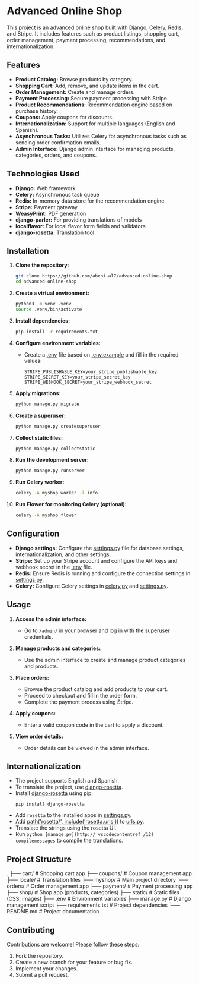 # Advanced Online Shop

This project is an advanced online shop built with Django, Celery, Redis, and Stripe. It includes features such as product listings, shopping cart, order management, payment processing, recommendations, and internationalization.

## Features

-   **Product Catalog:** Browse products by category.
-   **Shopping Cart:** Add, remove, and update items in the cart.
-   **Order Management:** Create and manage orders.
-   **Payment Processing:** Secure payment processing with Stripe.
-   **Product Recommendations:** Recommendation engine based on purchase history.
-   **Coupons:** Apply coupons for discounts.
-   **Internationalization:** Support for multiple languages (English and Spanish).
-   **Asynchronous Tasks:** Utilizes Celery for asynchronous tasks such as sending order confirmation emails.
-   **Admin Interface:** Django admin interface for managing products, categories, orders, and coupons.

## Technologies Used

-   **Django:** Web framework
-   **Celery:** Asynchronous task queue
-   **Redis:** In-memory data store for the recommendation engine
-   **Stripe:** Payment gateway
-   **WeasyPrint:** PDF generation
-   **django-parler:** For providing translations of models
-   **localflavor:** For local flavor form fields and validators
-   **django-rosetta:** Translation tool

## Installation

1.  **Clone the repository:**

    ```bash
    git clone https://github.com/abeni-al7/advanced-online-shop
    cd advanced-online-shop
    ```

2.  **Create a virtual environment:**

    ```bash
    python3 -m venv .venv
    source .venv/bin/activate
    ```

3.  **Install dependencies:**

    ```bash
    pip install -r requirements.txt
    ```

4.  **Configure environment variables:**

    -   Create a [.env](http://_vscodecontentref_/0) file based on [.env.example](http://_vscodecontentref_/1) and fill in the required values:

        ```
        STRIPE_PUBLISHABLE_KEY=your_stripe_publishable_key
        STRIPE_SECRET_KEY=your_stripe_secret_key
        STRIPE_WEBHOOK_SECRET=your_stripe_webhook_secret
        ```

5.  **Apply migrations:**

    ```bash
    python manage.py migrate
    ```

6.  **Create a superuser:**

    ```bash
    python manage.py createsuperuser
    ```

7.  **Collect static files:**

    ```bash
    python manage.py collectstatic
    ```

8.  **Run the development server:**

    ```bash
    python manage.py runserver
    ```

9.  **Run Celery worker:**

    ```bash
    celery -A myshop worker -l info
    ```

10. **Run Flower for monitoring Celery (optional):**

    ```bash
    celery -A myshop flower
    ```

## Configuration

-   **Django settings:** Configure the [settings.py](http://_vscodecontentref_/2) file for database settings, internationalization, and other settings.
-   **Stripe:** Set up your Stripe account and configure the API keys and webhook secret in the [.env](http://_vscodecontentref_/3) file.
-   **Redis:** Ensure Redis is running and configure the connection settings in [settings.py](http://_vscodecontentref_/4).
-   **Celery:** Configure Celery settings in [celery.py](http://_vscodecontentref_/5) and [settings.py](http://_vscodecontentref_/6).

## Usage

1.  **Access the admin interface:**

    -   Go to `/admin/` in your browser and log in with the superuser credentials.

2.  **Manage products and categories:**

    -   Use the admin interface to create and manage product categories and products.

3.  **Place orders:**

    -   Browse the product catalog and add products to your cart.
    -   Proceed to checkout and fill in the order form.
    -   Complete the payment process using Stripe.

4.  **Apply coupons:**

    -   Enter a valid coupon code in the cart to apply a discount.

5.  **View order details:**

    -   Order details can be viewed in the admin interface.

## Internationalization

-   The project supports English and Spanish.
-   To translate the project, use [django-rosetta](http://_vscodecontentref_/7).
-   Install [django-rosetta](http://_vscodecontentref_/8) using pip.
    ```
    pip install django-rosetta
    ```
-   Add `rosetta` to the installed apps in [settings.py](http://_vscodecontentref_/9).
-   Add [path('rosetta/', include('rosetta.urls'))](http://_vscodecontentref_/10) to [urls.py](http://_vscodecontentref_/11).
-   Translate the strings using the rosetta UI.
-   Run `python [manage.py](http://_vscodecontentref_/12) compilemessages` to compile the translations.

## Project Structure

. ├── cart/ # Shopping cart app ├── coupons/ # Coupon management app ├── locale/ # Translation files ├── myshop/ # Main project directory ├── orders/ # Order management app ├── payment/ # Payment processing app ├── shop/ # Shop app (products, categories) ├── static/ # Static files (CSS, images) ├── .env # Environment variables ├── manage.py # Django management script ├── requirements.txt # Project dependencies └── README.md # Project documentation

## Contributing

Contributions are welcome! Please follow these steps:

1.  Fork the repository.
2.  Create a new branch for your feature or bug fix.
3.  Implement your changes.
4.  Submit a pull request.


